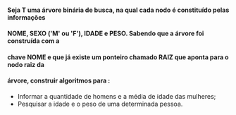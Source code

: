 
#### Seja T uma árvore binária de busca, na qual cada nodo é constituído pelas informações
#### NOME, SEXO ('M' ou 'F'), IDADE e PESO. Sabendo que a árvore foi construída com a
#### chave NOME e que já existe um ponteiro chamado RAIZ que aponta para o nodo raiz da
#### árvore, construir algoritmos para :
- Informar a quantidade de homens e a média de idade das mulheres;
- Pesquisar a idade e o peso de uma determinada pessoa. 
